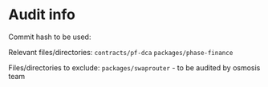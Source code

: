 # Audit info

Commit hash to be used:

Relevant files/directories:
`contracts/pf-dca`
`packages/phase-finance`

Files/directories to exclude:
`packages/swaprouter` - to be audited by osmosis team